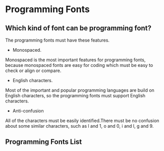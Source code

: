 # Programming Fonts

## Which kind of font can be programming font?

The programming fonts must have these features.

* Monospaced.

Monospaced is the most important features for programming fonts, because monospaced fonts are easy for coding which must be easy to check or align or compare.

* English characters.

Most of the important and popular programming languages are build on English characters, so the programming fonts must support English characters.

* Anti-confusion

All of the characters must be easily identified.There must be no confusion about some similar characters, such as l and 1, o and 0, i and l, g and 9.

## Programming Fonts List
